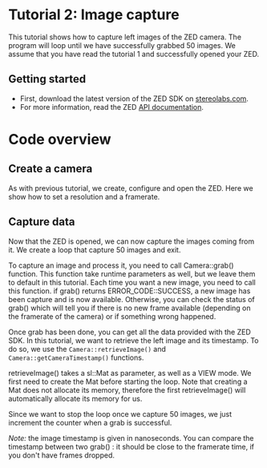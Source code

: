 # Tutorial 2: Image capture

This tutorial shows how to capture left images of the ZED camera. The program will loop until we have successfully grabbed 50 images.
We assume that you have read the tutorial 1 and successfully opened your ZED.

## Getting started

- First, download the latest version of the ZED SDK on [stereolabs.com](https://www.stereolabs.com).
- For more information, read the ZED [API documentation](https://www.stereolabs.com/developers/documentation/API/).

# Code overview
## Create a camera

As with previous tutorial, we create, configure and open the ZED. Here we show how to set a resolution and a framerate. 

## Capture data

Now that the ZED is opened, we can now capture the images coming from it.
We create a loop that capture 50 images and exit.

To capture an image and process it, you need to call Camera::grab() function. This function take runtime parameters as well, but we leave them to default in this tutorial.
Each time you want a new image, you need to call this function. if grab() returns ERROR_CODE::SUCCESS, a new image has been capture and is now available. Otherwise, you can check the status of grab() which will tell you if there is no new frame available (depending on the framerate of the camera) or if something wrong happened.

Once grab has been done, you can get all the data provided with the ZED SDK. In this tutorial, we want to retrieve the left image and its timestamp. To do so, we use the `Camera::retrieveImage()` and `Camera::getCameraTimestamp()` functions.

retrieveImage() takes a sl::Mat as parameter, as well as a VIEW mode. We first need to create the Mat before starting the loop. Note that creating a Mat does not allocate its memory, therefore the first retrieveImage() will automatically allocate its memory for us.

Since we want to stop the loop once we capture 50 images, we just increment the counter when a grab is successful.


<i>Note:</i> the image timestamp is given in nanoseconds. You can compare the timestamp between two grab() : it should be close to the framerate time, if you don't have frames dropped.